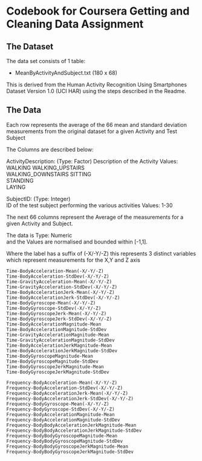 # Codebook for Coursera Getting and Cleaning Data Assignment

## The Dataset 

The data set consists of 1 table:

* MeanByActivityAndSubject.txt (180 x 68)

This is  derived from the Human Activity Recognition Using Smartphones Dataset Version 1.0 (UCI HAR) using the steps described in the Readme.

## The Data

Each row represents the average of the 66 mean and standard deviation measurements from the original dataset for a given Activity and Test Subject

The Columns are described below: 


ActivityDescription:    (Type: Factor) 
    Description of the Activity
        Values: 
                WALKING 
                WALKING_UPSTAIRS  
                WALKING_DOWNSTAIRS
                SITTING           
                STANDING          
                LAYING  

SubjectID:   (Type: Integer)           
    ID of the test subject performing the various activities
        Values: 1-30


The next 66 columns represent the Average of the measurements for a given Activity and Subject. 

The data is Type: Numeric   
    and the Values are normalised and bounded within [-1,1].

Where the label has a suffix of (-X/-Y/-Z)  this represents 3 distinct variables which represent measurements for the X,Y and Z axis

    Time-BodyAcceleration-Mean(-X/-Y/-Z)
    Time-BodyAcceleration-StdDev(-X/-Y/-Z)
    Time-GravityAcceleration-Mean(-X/-Y/-Z)
    Time-GravityAcceleration-StdDev(-X/-Y/-Z)
    Time-BodyAccelerationJerk-Mean(-X/-Y/-Z)
    Time-BodyAccelerationJerk-StdDev(-X/-Y/-Z)
    Time-BodyGyroscope-Mean(-X/-Y/-Z)
    Time-BodyGyroscope-StdDev(-X/-Y/-Z)
    Time-BodyGyroscopeJerk-Mean(-X/-Y/-Z)
    Time-BodyGyroscopeJerk-StdDev(-X/-Y/-Z)
    Time-BodyAccelerationMagnitude-Mean
    Time-BodyAccelerationMagnitude-StdDev
    Time-GravityAccelerationMagnitude-Mean
    Time-GravityAccelerationMagnitude-StdDev
    Time-BodyAccelerationJerkMagnitude-Mean
    Time-BodyAccelerationJerkMagnitude-StdDev
    Time-BodyGyroscopeMagnitude-Mean
    Time-BodyGyroscopeMagnitude-StdDev
    Time-BodyGyroscopeJerkMagnitude-Mean
    Time-BodyGyroscopeJerkMagnitude-StdDev
    
    Frequency-BodyAcceleration-Mean(-X/-Y/-Z)
    Frequency-BodyAcceleration-StdDev(-X/-Y/-Z)
    Frequency-BodyAccelerationJerk-Mean(-X/-Y/-Z)
    Frequency-BodyAccelerationJerk-StdDev(-X/-Y/-Z)
    Frequency-BodyGyroscope-Mean(-X/-Y/-Z)
    Frequency-BodyGyroscope-StdDev(-X/-Y/-Z)
    Frequency-BodyAccelerationMagnitude-Mean
    Frequency-BodyAccelerationMagnitude-StdDev
    Frequency-BodyBodyAccelerationJerkMagnitude-Mean
    Frequency-BodyBodyAccelerationJerkMagnitude-StdDev
    Frequency-BodyBodyGyroscopeMagnitude-Mean
    Frequency-BodyBodyGyroscopeMagnitude-StdDev
    Frequency-BodyBodyGyroscopeJerkMagnitude-Mean
    Frequency-BodyBodyGyroscopeJerkMagnitude-StdDev




